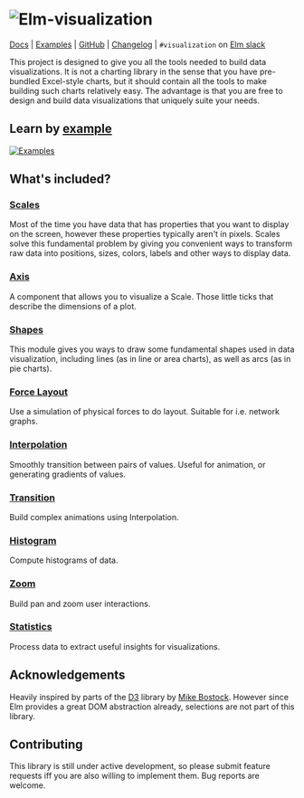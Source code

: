 # ![Elm-visualization](https://code.gampleman.eu/elm-visualization/misc/Logo-600.png)

[Docs](http://package.elm-lang.org/packages/gampleman/elm-visualization/latest/) | [Examples](https://elm-visualization.netlify.com/) | [GitHub](https://github.com/gampleman/elm-visualization) | [Changelog](https://github.com/gampleman/elm-visualization/releases) | `#visualization` on [Elm slack](https://elmlang.herokuapp.com)

This project is designed to give you all the tools needed to build data visualizations.
It is not a charting library in the sense that you have pre-bundled Excel-style
charts, but it should contain all the tools to make building such charts relatively
easy. The advantage is that you are free to design and build data visualizations
that uniquely suite your needs.

## Learn by [example](https://elm-visualization.netlify.com/)

[![Examples](https://code.gampleman.eu/elm-visualization/misc/examples-600.png)](https://elm-visualization.netlify.com/)

## What's included?

### [Scales](http://package.elm-lang.org/packages/gampleman/elm-visualization/latest/Scale)

Most of the time you have data that has properties that you want to display on the
screen, however these properties typically aren't in pixels. Scales solve this
fundamental problem by giving you convenient ways to transform raw data into positions,
sizes, colors, labels and other ways to display data.

### [Axis](http://package.elm-lang.org/packages/gampleman/elm-visualization/latest/Axis)

A component that allows you to visualize a Scale. Those little ticks that describe
the dimensions of a plot.


### [Shapes](http://package.elm-lang.org/packages/gampleman/elm-visualization/latest/Shape)

This module gives you ways to draw some fundamental shapes used in data visualization, including lines (as in line or area charts),
as well as arcs (as in pie charts).

### [Force Layout](http://package.elm-lang.org/packages/gampleman/elm-visualization/latest/Force)

Use a simulation of physical forces to do layout. Suitable for i.e. network graphs.

### [Interpolation](http://package.elm-lang.org/packages/gampleman/elm-visualization/latest/Interpolation)

Smoothly transition between pairs of values. Useful for animation, or generating gradients of values.

### [Transition](http://package.elm-lang.org/packages/gampleman/elm-visualization/latest/Transition)

Build complex animations using Interpolation.


### [Histogram](http://package.elm-lang.org/packages/gampleman/elm-visualization/latest/Histogram)

Compute histograms of data.

### [Zoom](http://package.elm-lang.org/packages/gampleman/elm-visualization/latest/Zoom)

Build pan and zoom user interactions.

### [Statistics](http://package.elm-lang.org/packages/gampleman/elm-visualization/latest/Statistics)

Process data to extract useful insights for visualizations.

## Acknowledgements

Heavily inspired by parts of the [D3](https://github.com/d3/d3) library
by [Mike Bostock](https://bost.ocks.org/mike/). However since Elm provides a
great DOM abstraction already, selections are not part of this library.

## Contributing

This library is still under active development, so please submit feature requests
iff you are also willing to implement them. Bug reports are welcome.
